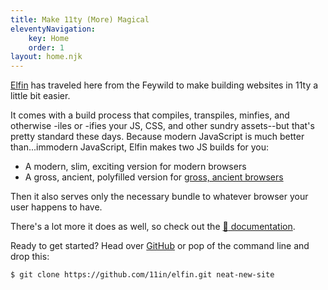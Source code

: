 ```yaml
---
title: Make 11ty (More) Magical
eleventyNavigation:
    key: Home
    order: 1
layout: home.njk
---
```

[Elfin](/about) has traveled here from the Feywild to make building websites in 11ty a little bit easier.

It comes with a build process that compiles, transpiles, minfies, and otherwise -iles or -ifies your JS, CSS, and other sundry assets--but that's pretty standard these days.
Because modern JavaScript is much better than...immodern JavaScript, Elfin makes two JS builds for you:

- A modern, slim, exciting version for modern browsers
- A gross, ancient, polyfilled version for [gross, ancient browsers](https://en.wikipedia.org/wiki/Internet_Explorer_11)

Then it also serves only the necessary bundle to whatever browser your user happens to have.

There's a lot more it does as well, so check out the [:scroll: documentation](/docs/).

Ready to get started? 
Head over [GitHub](https://github.com/11in/) or pop of the command line and drop this:

```sh
$ git clone https://github.com/11in/elfin.git neat-new-site
```
